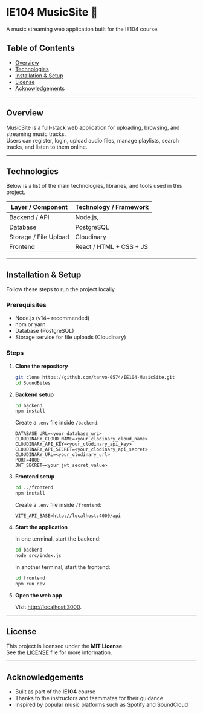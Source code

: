 # IE104 MusicSite 🎵

A music streaming web application built for the IE104 course.  

## Table of Contents

- [Overview](#overview)
- [Technologies](#technologies)
- [Installation & Setup](#installation--setup)
- [License](#license)
- [Acknowledgements](#acknowledgements)

---

## Overview

MusicSite is a full-stack web application for uploading, browsing, and streaming music tracks.  
Users can register, login, upload audio files, manage playlists, search tracks, and listen to them online.

---

## Technologies

Below is a list of the main technologies, libraries, and tools used in this project.

| Layer / Component | Technology / Framework |
|-------------------|-------------------------|
| Backend / API      | Node.js,  |
| Database           | PostgreSQL |
| Storage / File Upload | Cloudinary |
| Frontend            | React / HTML + CSS + JS |

---

## Installation & Setup

Follow these steps to run the project locally.

### Prerequisites

- Node.js (v14+ recommended)
- npm or yarn
- Database (PostgreSQL)
- Storage service for file uploads (Cloudinary)

### Steps

1. **Clone the repository**

   ```bash
   git clone https://github.com/tanvo-0574/IE104-MusicSite.git
   cd SoundBites
   ```

2. **Backend setup**

   ```bash
   cd backend
   npm install
   ```

   Create a `.env` file inside `/backend`:

   ```
   DATABASE_URL=<your_database_urL>
   CLOUDINARY_CLOUD_NAME=<your_clodinary_cloud_name>
   CLOUDINARY_API_KEY=<your_clodinary_api_key>
   CLOUDINARY_API_SECRET=<your_clodinary_api_secret>
   CLOUDINARY_URL=<your_clodinary_url>
   PORT=4000
   JWT_SECRET=<your_jwt_secret_value>
   ```

3. **Frontend setup**

   ```bash
   cd ../frontend
   npm install
   ```

   Create a `.env` file inside `/frontend`:

   ```
   VITE_API_BASE=http://localhost:4000/api
   ```

4. **Start the application**

   In one terminal, start the backend:

   ```bash
   cd backend
   node src/index.js
   ```

   In another terminal, start the frontend:

   ```bash
   cd frontend
   npm run dev
   ```

5. **Open the web app**

   Visit [http://localhost:3000](http://localhost:5173).

---

## License

This project is licensed under the **MIT License**.  
See the [LICENSE](LICENSE) file for more information.

---

## Acknowledgements

- Built as part of the **IE104** course  
- Thanks to the instructors and teammates for their guidance  
- Inspired by popular music platforms such as Spotify and SoundCloud
